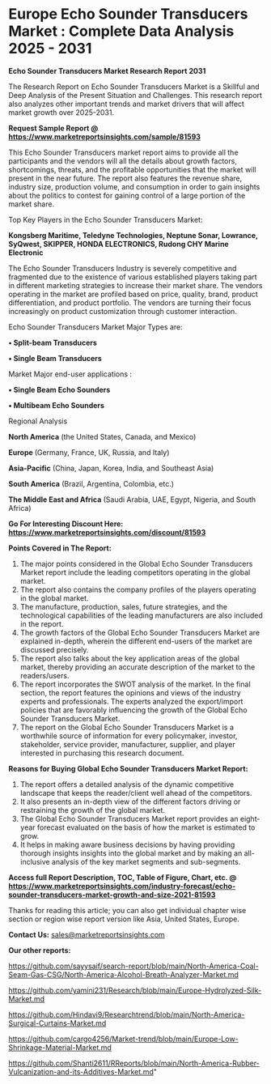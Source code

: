 # Europe Echo Sounder Transducers Market : Complete Data Analysis 2025 - 2031

<strong>Echo Sounder Transducers Market Research Report 2031</strong>

The Research Report on Echo Sounder Transducers Market is a Skillful and Deep Analysis of the Present Situation and Challenges. This research report also analyzes other important trends and market drivers that will affect market growth over 2025-2031.

<strong>Request Sample Report @ <a href=https://www.marketreportsinsights.com/sample/81593>https://www.marketreportsinsights.com/sample/81593</a></strong>

This Echo Sounder Transducers market report aims to provide all the participants and the vendors will all the details about growth factors, shortcomings, threats, and the profitable opportunities that the market will present in the near future. The report also features the revenue share, industry size, production volume, and consumption in order to gain insights about the politics to contest for gaining control of a large portion of the market share.

Top Key Players in the Echo Sounder Transducers Market:

<strong>Kongsberg Maritime, Teledyne Technologies, Neptune Sonar, Lowrance, SyQwest, SKIPPER, HONDA ELECTRONICS, Rudong CHY Marine Electronic</strong>

The Echo Sounder Transducers Industry is severely competitive and fragmented due to the existence of various established players taking part in different marketing strategies to increase their market share. The vendors operating in the market are profiled based on price, quality, brand, product differentiation, and product portfolio. The vendors are turning their focus increasingly on product customization through customer interaction.

Echo Sounder Transducers Market Major Types are:

<strong>• Split-beam Transducers

• Single Beam Transducers</strong>

Market Major end-user applications :

<strong>• Single Beam Echo Sounders

• Multibeam Echo Sounders</strong>

Regional Analysis

</u><strong><b>North America</b></strong> (the United States, Canada, and Mexico)

<strong><b>Europe </b></strong>(Germany, France, UK, Russia, and Italy)

<strong><b>Asia-Pacific</b></strong> (China, Japan, Korea, India, and Southeast Asia)

<strong><b>South America</b></strong> (Brazil, Argentina, Colombia, etc.)

<strong><b>The Middle East and Africa</b></strong> (Saudi Arabia, UAE, Egypt, Nigeria, and South Africa)

<strong>Go For Interesting Discount Here: <a href=https://www.marketreportsinsights.com/discount/81593>https://www.marketreportsinsights.com/discount/81593</a></strong>

<strong>Points Covered in The Report:</strong>
<ol>
  <li>The major points considered in the Global Echo Sounder Transducers Market report include the leading competitors operating in the global market.</li>
  <li>The report also contains the company profiles of the players operating in the global market.</li>
  <li>The manufacture, production, sales, future strategies, and the technological capabilities of the leading manufacturers are also included in the report.</li>
  <li>The growth factors of the Global Echo Sounder Transducers Market are explained in-depth, wherein the different end-users of the market are discussed precisely.</li>
  <li>The report also talks about the key application areas of the global market, thereby providing an accurate description of the market to the readers/users.</li>
  <li>The report incorporates the SWOT analysis of the market. In the final section, the report features the opinions and views of the industry experts and professionals. The experts analyzed the export/import policies that are favorably influencing the growth of the Global Echo Sounder Transducers Market.</li>
  <li>The report on the Global Echo Sounder Transducers Market is a worthwhile source of information for every policymaker, investor, stakeholder, service provider, manufacturer, supplier, and player interested in purchasing this research document.</li>
</ol>
<strong>Reasons for Buying Global Echo Sounder Transducers Market Report:</strong>

<ol>
  <li>The report offers a detailed analysis of the dynamic competitive landscape that keeps the reader/client well ahead of the competitors.</li>
  <li>It also presents an in-depth view of the different factors driving or restraining the growth of the global market.</li>
  <li>The Global Echo Sounder Transducers Market report provides an eight-year forecast evaluated on the basis of how the market is estimated to grow.</li>
  <li>It helps in making aware business decisions by having providing thorough insights insights into the global market and by making an all-inclusive analysis of the key market segments and sub-segments.</li>
</ol>
<strong>Access full Report Description, TOC, Table of Figure, Chart, etc. @ <a href=https://www.marketreportsinsights.com/industry-forecast/echo-sounder-transducers-market-growth-and-size-2021-81593>https://www.marketreportsinsights.com/industry-forecast/echo-sounder-transducers-market-growth-and-size-2021-81593</a></strong>


Thanks for reading this article; you can also get individual chapter wise section or region wise report version like Asia, United States, Europe.

<strong>Contact Us:</strong>
sales@marketreportsinsights.com

<strong>Our other reports:</strong>

<a href=https://github.com/sayysaif/search-report/blob/main/North-America-Coal-Seam-Gas-CSG/North-America-Alcohol-Breath-Analyzer-Market.md>https://github.com/sayysaif/search-report/blob/main/North-America-Coal-Seam-Gas-CSG/North-America-Alcohol-Breath-Analyzer-Market.md</a>

<a href=https://github.com/yamini231/Research/blob/main/Europe-Hydrolyzed-Silk-Market.md>https://github.com/yamini231/Research/blob/main/Europe-Hydrolyzed-Silk-Market.md</a>

<a href=https://github.com/Hindavi9/Researchtrend/blob/main/North-America-Surgical-Curtains-Market.md>https://github.com/Hindavi9/Researchtrend/blob/main/North-America-Surgical-Curtains-Market.md</a>

<a href=https://github.com/cargo4256/Market-trend/blob/main/Europe-Low-Shrinkage-Material-Market.md>https://github.com/cargo4256/Market-trend/blob/main/Europe-Low-Shrinkage-Material-Market.md</a>

<a href=https://github.com/Shanti2611/RReports/blob/main/North-America-Rubber-Vulcanization-and-its-Additives-Market.md>https://github.com/Shanti2611/RReports/blob/main/North-America-Rubber-Vulcanization-and-its-Additives-Market.md</a>"
